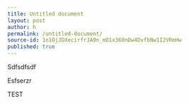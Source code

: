 ```yaml
---
title: Untitled document
layout: post
author: h
permalink: /untitled-document/
source-id: 1n1OjJDXecirfrJA9n_mD1x360nDw4DvfbNw1I2VRmHw
published: true
---
```

Sdfsdfsdf

Esfserzr

TEST

